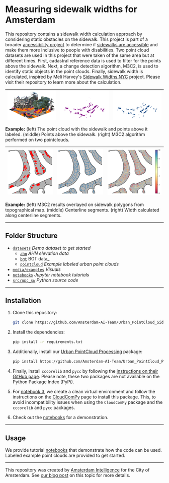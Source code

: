 # Measuring sidewalk widths for Amsterdam

This repository contains a sidewalk width calculation approach by considering static obstacles on the sidewalk. This project is part of a broader [accessibility project](https://amsterdamintelligence.com/projects/amsterdam-for-all) to determine if [sidewalks are accessible](https://amsterdamintelligence.com/posts/accessiblesidewalkwidth) and make them more inclusive to people with disabilities. Two point cloud datasets are used in this project that were taken of the same area but at different times. First, cadastral reference data is used to filter for the points above the sidewalk. Next, a change detection algorithm, M3C2, is used to identify static objects in the point clouds. Finally, sidewalk width is calculated, inspired by Meli Harvey's [Sidewalk Widths NYC](https://github.com/meliharvey/sidewalkwidths-nyc) project. Please visit their repository to learn more about the calculation.

| ![Point cloud](./media/examples/capture3.png) | ![Objects above ground](./media/examples/capture4.png)|![Static objects](./media/examples/capture5.png) |
|:---:|:---:|:---:|

<b>Example:</b> (left) The point cloud with the sidewalk and points above it labeled. (middle) Points above the sidewalk. (right) M3C2 algorithm performed on two pointclouds. <br/>

| ![Sidewalk data with obstacles](./media/examples/sidewalk_with_obstacles.png) | ![Centerlines](./media/examples/centerlines.png)|![sidewalk_width](./media/examples/sidewalk_width.png) |
|:---:|:---:|:---:|

<b>Example:</b> (left) M3C2 results overlayed on sidewalk polygons from topographical map. (middle) Centerline segments. (right) Width calculated along centerline segments. <br/>


---

## Folder Structure

 * [`datasets`](./datasets) _Demo dataset to get started_
   * [`ahn`](./datasets/ahn) _AHN elevation data_
   * [`bgt`](./datasets/bgt) BGT data_
   * [`pointcloud`](./datasets/pointcloud) _Example labeled urban point clouds_
 * [`media/examples`](./media/examples) _Visuals_
 * [`notebooks`](./notebooks) _Jupyter notebook tutorials_
 * [`src/upc_sw`](./src/upc_sw) _Python source code_

---

## Installation

1. Clone this repository:
    ```bash
    git clone https://github.com/Amsterdam-AI-Team/Urban_PointCloud_Sidewalk_Width.git
    ```

2. Install the dependencies:
    ```bash
    pip install -r requirements.txt
    ```

3. Additionally, install our [Urban PointCloud Processing](https://github.com/Amsterdam-AI-Team/Urban_PointCloud_Processing) package:
    ```bash
    pip install https://github.com/Amsterdam-AI-Team/Urban_PointCloud_Processing/releases/download/v0.1/upcp-0.1-py3-none-any.whl
    ```

4. Finally, install `cccorelib` and `pycc` by following the [instructions on their GitHub page](https://github.com/tmontaigu/CloudCompare-PythonPlugin/blob/master/docs/building.rst#building-as-independent-wheels). Please note, these two packages are not available on the Python Package Index (PyPi).

5. For [notebook 3](https://github.com/Amsterdam-AI-Team/Urban_PointCloud_Sidewalk_Width/blob/main/notebooks/3.%20Change%20detection%20M3C2.ipynb), we create a clean virtual environment and follow the instructions on the [CloudComPy](https://github.com/CloudCompare/CloudComPy) page to install this package. This, to avoid incompatibility issues when using the `CloudComPy` package and the `cccorelib` and `pycc` packages. 

6. Check out the [notebooks](notebooks) for a demonstration.

---

## Usage

We provide tutorial [notebooks](notebooks) that demonstrate how the code can be used. Labeled example point clouds are provided to get started.

---

This repository was created by [Amsterdam Intelligence](https://amsterdamintelligence.com/) for the City of Amsterdam. See [our blog post](https://amsterdamintelligence.com/posts/computing-accessible-sidewalk-width-using-point-clouds-and-topographical-maps) on this topic for more details.

